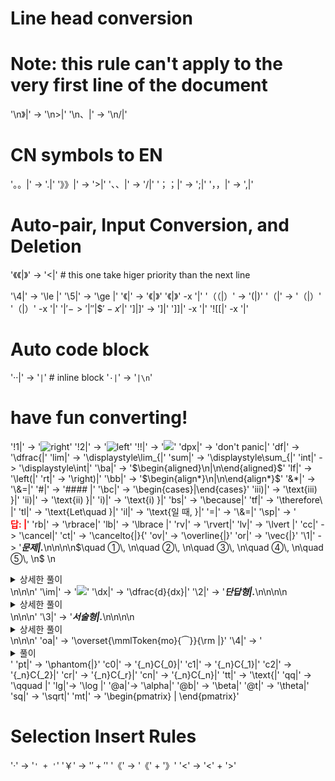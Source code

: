 # Line head conversion
# Note: this rule can't apply to the very first line of the document
'\n》|' -> '\n>|'
'\n、|' -> '\n/|'


# CN symbols to EN
'。。|' -> '.|'
'》》|' -> '>|'
'、、|' -> '/|'
'；；|' -> ';|'
'，，|' -> ',|'

# Auto-pair, Input Conversion, and Deletion
'《《|》' -> '<|' # this one take higer priority than the next line

'\4|' -> '\le |'
'\5|' -> '\ge |'
'《|'    -> '《|》'
'《|》'   -x '|'
'（（|）' -> '(|)'
'（|'     -> '（|）'
'（|）'   -x '|'
'$|' -> '$|$'
'$|$$'   -x '$|'
']|]' -> ']|'
']]|'   -x '|'
'![[|'   -x '|'



# Auto code block
'··|'  -> '`|`' # inline block
'`·|`' -> '```|\n```'

# have fun converting!
'!1|' -> '![right](|)'
'!2|' -> '![left](|)'
'!!|' -> '![](|)'
'dpx|' -> 'don\'t panic|'
'df|' -> '\dfrac{|'
'lim|' -> '\displaystyle\lim_{|'
'sum|' -> '\displaystyle\sum_{|'
'int|' -> '\displaystyle\int|'
'\ba|' -> '$\begin{aligned}\n|\n\end{aligned}$'
'lf|' -> '\left(|'
'rt|' -> '\right)|'
'\bb|' -> '$\begin{align*}\n|\n\end{align*}$'
'&*|' -> '\\&=|'
'\#|' -> '#### |'
'\bc|' -> '\begin{cases}|\end{cases}'
'iii)|' -> '\text{iii) }|'
'ii)|' -> '\text{ii) }|'
'i)|' -> '\text{i) }|'
'bs|' -> '\because|'
'tf|' -> '\therefore\ |'
'tl|' -> '\text{Let\quad }|'
'il|' -> '\text{일 때, }|'
'\=|' -> '\\&=|'
'\sp|' -> '**<span style="color: red;">$\qquad$답: $|$</span>**'
'rb|' -> '\rbrace|'
'lb|' -> '\lbrace |'
'rv|' -> '\rvert|'
'lv|' -> '\lvert |'
'cc|' -> '\cancel|'
'ct|' -> '\cancelto{|}{'
'ov|' -> '\overline{|}'
'or|' -> '\vec{|}'
'\1|' -> '***문제|.***\n\n\n\n$\quad ①\, \n\quad ②\, \n\quad ③\, \n\quad ④\, \n\quad ⑤\, \n$ \n<details> \n  <summary>상세한 풀이</summary> \n   <p><img src="/assets/.png"/></p>\n </details>\n\n\n' 
'\im|' -> '<img src="/assets/|"/>'
'\dx|' -> '\dfrac{d}{dx}|'
'\2|' -> '***단답형|.***\n\n\n\n<details> \n  <summary>상세한 풀이</summary> \n   <p><img src="/assets/.png"/></p>\n</details>\n\n\n'
'\3|' -> '***서술형|.***\n\n\n\n<details> \n  <summary>상세한 풀이</summary> \n   <p><img src="/assets/.png"/></p>\n</details>\n\n\n'
'oa|' -> '\overset{\mmlToken{mo}{⏜}}{\rm |}'
'\4|' -> '<details>\n<summary>풀이</summary>\n\n|\n</details>'
'pt|' -> '\phantom{|}'
'c0|' -> '{_n}C{_0}|'
'c1|' -> '{_n}C{_1}|'
'c2|' -> '{_n}C{_2}|'
'cr|' -> '{_n}C{_r}|'
'cn|' -> '{_n}C{_n}|'
'tt|' -> '\text{|'
'qq|' -> '\qquad |'
'lg|'-> '\log |'
'@a|'-> '\alpha|'
'@b|' -> '\beta|'
'@t|' -> '\theta|'
'sq|' -> '\sqrt|'
'mt|' -> '\begin{pmatrix} | \end{pmatrix}'


# Selection Insert Rules
'·'  -> '`' + '`'
'￥'  -> '$' + '$'
'《'  -> '《' + '》'
'<'  -> '<' + '>'
